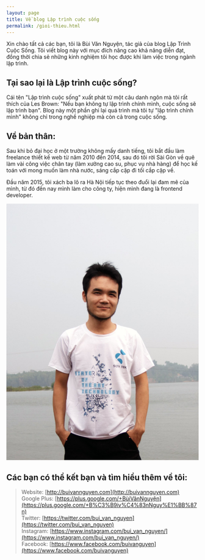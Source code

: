 ```yaml
---
layout: page
title: Về blog Lập trình cuộc sống
permalink: /gioi-thieu.html
---
```

Xin chào tất cả các bạn, tôi là Bùi Văn Nguyện, tác giả của blog Lập Trình Cuộc Sống. Tôi viết blog này với mục đích nâng cao khả năng diễn đạt, đồng thời chia sẻ những kinh nghiệm tôi học được khi làm việc trong ngành lập trình.

## Tại sao lại là Lập trình cuộc sống?

Cái tên "Lập trình cuộc sống" xuất phát từ một câu danh ngôn mà tôi rất thích của Les Brown: "Nếu bạn không tự lập trình chính mình, cuộc sống sẽ lập trình bạn". Blog này một phần ghi lại quá trình mà tôi tự "lập trình chính mình" không chỉ trong nghề nghiệp mà còn cả trong cuộc sống.

## Về bản thân:

Sau khi bỏ đại học ở một trường không mấy danh tiếng, tôi bắt đầu làm freelance thiết kế web từ năm 2010 đến 2014, sau đó tôi rời Sài Gòn về quê làm vài công việc chân tay (làm xưởng cao su, phục vụ nhà hàng) để học kế toán với mong muốn làm nhà nước, sáng cắp cặp đi tối cắp cặp về.

Đầu năm 2015, tôi xách ba lô ra Hà Nội tiếp tục theo đuổi lại đam mê của mình, từ đó đến nay mình làm cho công ty, hiện mình đang là frontend developer.

![Bùi Văn Nguyện](images/buivannguyen.jpg)

## Các bạn có thể kết bạn và tìm hiểu thêm về tôi:

> Website: [http://buivannguyen.com](http://buivannguyen.com)<br>
Google Plus: [https://plus.google.com/+BùiVănNguyện](https://plus.google.com/+B%C3%B9iv%C4%83nNguy%E1%BB%87n)<br>
Twitter: [https://twitter.com/bui_van_nguyen](https://twitter.com/bui_van_nguyen)<br>
Instagram: [https://www.instagram.com/bui_van_nguyen/](https://www.instagram.com/bui_van_nguyen/)<br>
Facebook: [https://www.facebook.com/buivanguyen](https://www.facebook.com/buivanguyen)<br>
